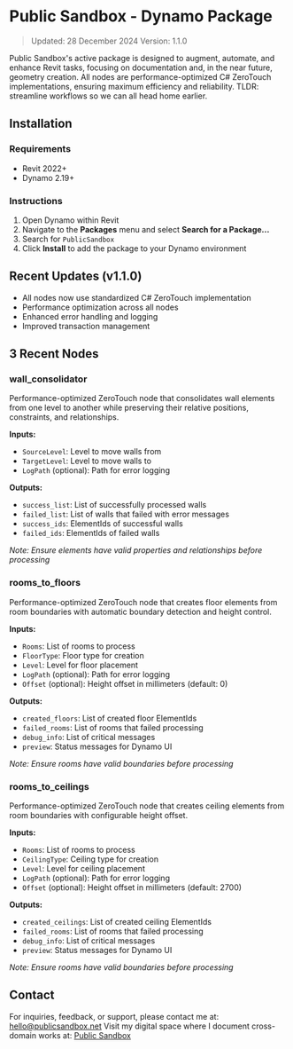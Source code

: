# Public Sandbox - Dynamo Package
> Updated: 28 December 2024
> Version: 1.1.0

Public Sandbox's active package is designed to augment, automate, and enhance Revit tasks, focusing on documentation and, in the near future, geometry creation. All nodes are performance-optimized C# ZeroTouch implementations, ensuring maximum efficiency and reliability. TLDR: streamline workflows so we can all head home earlier.

## Installation

### Requirements
- Revit 2022+
- Dynamo 2.19+

### Instructions
1. Open Dynamo within Revit
2. Navigate to the **Packages** menu and select **Search for a Package...**
3. Search for `PublicSandbox`
4. Click **Install** to add the package to your Dynamo environment

## Recent Updates (v1.1.0)
- All nodes now use standardized C# ZeroTouch implementation
- Performance optimization across all nodes
- Enhanced error handling and logging
- Improved transaction management

## 3 Recent Nodes

### wall_consolidator
Performance-optimized ZeroTouch node that consolidates wall elements from one level to another while preserving their relative positions, constraints, and relationships.

**Inputs:**
- `SourceLevel`: Level to move walls from
- `TargetLevel`: Level to move walls to
- `LogPath` (optional): Path for error logging

**Outputs:**
- `success_list`: List of successfully processed walls
- `failed_list`: List of walls that failed with error messages
- `success_ids`: ElementIds of successful walls
- `failed_ids`: ElementIds of failed walls

*Note: Ensure elements have valid properties and relationships before processing*

### rooms_to_floors
Performance-optimized ZeroTouch node that creates floor elements from room boundaries with automatic boundary detection and height control.

**Inputs:**
- `Rooms`: List of rooms to process
- `FloorType`: Floor type for creation
- `Level`: Level for floor placement
- `LogPath` (optional): Path for error logging
- `Offset` (optional): Height offset in millimeters (default: 0)

**Outputs:**
- `created_floors`: List of created floor ElementIds
- `failed_rooms`: List of rooms that failed processing
- `debug_info`: List of critical messages
- `preview`: Status messages for Dynamo UI

*Note: Ensure rooms have valid boundaries before processing*

### rooms_to_ceilings
Performance-optimized ZeroTouch node that creates ceiling elements from room boundaries with configurable height offset.

**Inputs:**
- `Rooms`: List of rooms to process
- `CeilingType`: Ceiling type for creation
- `Level`: Level for ceiling placement
- `LogPath` (optional): Path for error logging
- `Offset` (optional): Height offset in millimeters (default: 2700)

**Outputs:**
- `created_ceilings`: List of created ceiling ElementIds
- `failed_rooms`: List of rooms that failed processing
- `debug_info`: List of critical messages
- `preview`: Status messages for Dynamo UI

*Note: Ensure rooms have valid boundaries before processing*

## Contact

For inquiries, feedback, or support, please contact me at: hello@publicsandbox.net
Visit my digital space where I document cross-domain works at: [Public Sandbox](https://publicsandbox.net)
